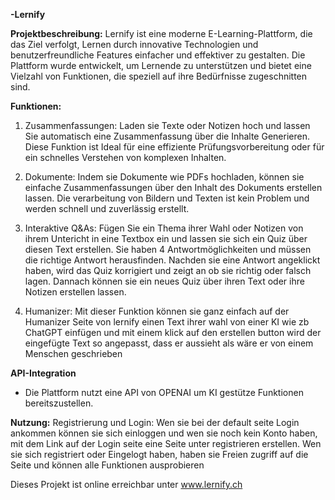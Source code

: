 **-Lernify**

**Projektbeschreibung:**
Lernify ist eine moderne E-Learning-Plattform, die das Ziel verfolgt, Lernen durch innovative Technologien und benutzerfreundliche Features einfacher und effektiver zu gestalten. Die Plattform wurde entwickelt, um Lernende zu unterstützen und bietet eine Vielzahl von Funktionen, die speziell auf ihre Bedürfnisse zugeschnitten sind.


**Funktionen:**

1. Zusammenfassungen:
Laden sie Texte oder Notizen hoch und lassen Sie automatisch eine Zusammenfassung über die Inhalte Generieren. Diese Funktion ist Ideal für eine effiziente Prüfungsvorbereitung oder für ein schnelles Verstehen von komplexen Inhalten. 

2. Dokumente:
Indem sie Dokumente wie PDFs hochladen, können sie einfache Zusammenfassungen über den Inhalt des Dokuments erstellen lassen.
Die verarbeitung von Bildern und Texten ist kein Problem und werden schnell und zuverlässig erstellt. 

3. Interaktive Q&As:
Fügen Sie ein Thema ihrer Wahl oder Notizen von ihrem Untericht in eine Textbox ein und lassen sie sich ein Quiz über diesen Text erstellen. Sie haben 4 Antwortmöglichkeiten und müssen die richtige Antwort herausfinden. Nachden sie eine Antwort angeklickt haben, wird das Quiz korrigiert und zeigt an ob sie richtig oder falsch lagen. Dannach können sie ein neues Quiz über ihren Text oder ihre Notizen erstellen lassen.

4. Humanizer: Mit dieser Funktion können sie ganz einfach auf der Humanizer Seite von lernify einen Text ihrer wahl von einer KI wie zb ChatGPT einfügen und mit einem klick auf den erstellen button wird der eingefügte Text so angepasst, dass er aussieht als wäre er von einem Menschen geschrieben



**API-Integration**
- Die Plattform nutzt eine API von OPENAI um KI gestütze Funktionen bereitszustellen.




**Nutzung:**
Registrierung und Login: Wen sie bei der default seite Login ankommen können sie sich einloggen und wen sie noch kein Konto haben, mit dem Link auf der Login seite eine Seite unter registrieren erstellen. Wen sie sich registriert oder Eingelogt haben, haben sie Freien zugriff auf die Seite und können alle Funktionen ausprobieren



Dieses Projekt ist online erreichbar unter www.lernify.ch

